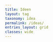 ```yaml
---
title: Ideen
layout: tag
taxonomy: idea
permalink: /ideas/
entries_layout: grid
classes: wide
---
```


